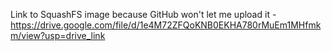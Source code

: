 Link to SquashFS image because GitHub won't let me upload it - https://drive.google.com/file/d/1e4M72ZFQoKNB0EKHA780rMuEm1MHfmkm/view?usp=drive_link
